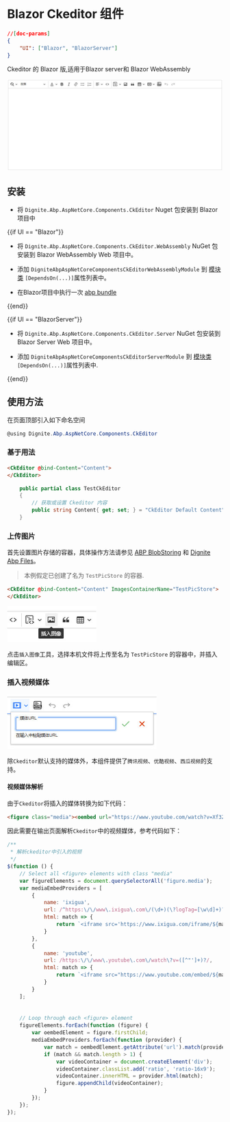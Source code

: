 # Blazor Ckeditor 组件

````json
//[doc-params]
{
    "UI": ["Blazor", "BlazorServer"]
}
````

Ckeditor 的 Blazor 版,适用于Blazor server和 Blazor WebAssembly

![Blazor Ckeditor 组件](images/ckeditor.jpg)

## 安装

* 将 `Dignite.Abp.AspNetCore.Components.CkEditor` Nuget 包安装到 Blazor 项目中

{{if UI == "Blazor"}}

* 将 `Dignite.Abp.AspNetCore.Components.CkEditor.WebAssembly` NuGet 包安装到 Blazor WebAssembly Web 项目中。

* 添加 `DigniteAbpAspNetCoreComponentsCkEditorWebAssemblyModule` 到 [模块类](https://docs.abp.io/en/abp/latest/Module-Development-Basics) `[DependsOn(...)]`属性列表中。

* 在Blazor项目中执行一次 [abp bundle](https://docs.abp.io/en/abp/latest/CLI#bundle)

{{end}}

{{if UI == "BlazorServer"}}

* 将 `Dignite.Abp.AspNetCore.Components.CkEditor.Server` NuGet 包安装到 Blazor Server Web 项目中。

* 添加 `DigniteAbpAspNetCoreComponentsCkEditorServerModule` 到 [模块类](https://docs.abp.io/en/abp/latest/Module-Development-Basics) `[DependsOn(...)]`属性列表中.

{{end}}

## 使用方法

在页面顶部引入如下命名空间

```csharp
@using Dignite.Abp.AspNetCore.Components.CkEditor
```

### 基于用法

```html
<CkEditor @bind-Content="Content">
</CkEditor>
```

```csharp
    public partial class TestCkEditor
    {
        // 获取或设置 Ckeditor 内容
        public string Content{ get; set; } = "CkEditor Default Content";
    }
```

### 上传图片

首先设置图片存储的容器，具体操作方法请参见 [ABP BlobStoring](https://docs.abp.io/zh-Hans/abp/latest/Blob-Storing) 和 [Dignite Abp Files](Files.md)。

> 本例假定已创建了名为 `TestPicStore` 的容器.

```html
<CkEditor @bind-Content="Content" ImagesContainerName="TestPicStore">
</CkEditor>
```

![Blazor Ckeditor 上传图片](images/ckeditor-insert-pic.jpg)

点击`插入图像`工具，选择本机文件将上传至名为 `TestPicStore` 的容器中，并插入编辑区。

### 插入视频媒体

![Blazor Ckeditor 上传图片](images/ckeditor-insert-media.jpg)

除`Ckeditor`默认支持的媒体外，本组件提供了`腾讯视频`、`优酷视频`、`西瓜视频`的支持。

#### 视频媒体解析

由于`Ckeditor`将插入的媒体转换为如下代码：

```html
<figure class="media"><oembed url="https://www.youtube.com/watch?v=Xf3ZUfESLeo"></oembed></figure>
```

因此需要在输出页面解析`Ckeditor`中的视频媒体，参考代码如下：

```javascript
/**
 * 解析ckeditor中引入的视频
 */
$(function () {
    // Select all <figure> elements with class "media"
    var figureElements = document.querySelectorAll('figure.media');
    var mediaEmbedProviders = [
        {
            name: 'ixigua',
            url: /^https:\/\/www\.ixigua\.com\/(\d+)(\?logTag=[\w\d]+)?/,
            html: match => {
                return `<iframe src='https://www.ixigua.com/iframe/${match[1]}?autoplay=0' title="Ixigua video player" allowFullScreen></iframe>`;
            }
        },
        {
            name: 'youtube',
            url: /https:\/\/www\.youtube\.com\/watch\?v=([^"']+)?/,
            html: match => {
                return `<iframe src="https://www.youtube.com/embed/${match[1]}" title="YouTube video player" allow="accelerometer; autoplay; clipboard-write; encrypted-media; gyroscope; picture-in-picture; web-share" allowfullscreen></iframe>`;
            }
        }
    ];


    // Loop through each <figure> element
    figureElements.forEach(function (figure) {
        var oembedElement = figure.firstChild;
        mediaEmbedProviders.forEach(function (provider) {
            var match = oembedElement.getAttribute('url').match(provider.url);
            if (match && match.length > 1) {
                var videoContainer = document.createElement('div');
                videoContainer.classList.add('ratio', 'ratio-16x9');
                videoContainer.innerHTML = provider.html(match);
                figure.appendChild(videoContainer);
            }
        });
    });
});
```
